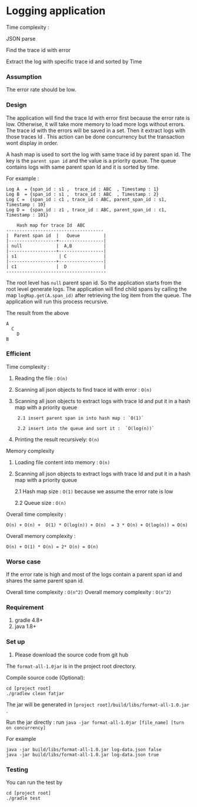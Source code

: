 # Logging application

Time complexity  :

JSON parse 

Find the trace id with error

Extract the log with specific trace id and sorted by Time



### Assumption
The error rate should be low. 


### Design

The application will find the trace Id with error first because the error rate is low. Otherwise, it will take more memory to load more logs without errors.
The trace id with the errors will be saved in a set. Then it extract logs with those traces Id . This action can be done concurrency but
the transaction wont display in order.  

A hash map is used to sort the log with same trace id by parent span id. The key is the `parent span id` and the value 
is a priority queue. The queue contains logs with same parent span Id and it is sorted by time. 


For example : 
```
Log A  = {span_id : s1 ,  trace_id : ABC  , Timestamp : 1}
Log B  = {span_id : s1 ,  trace_id : ABC  , Timestamp : 2}
Log C =  {span_id : c1 , trace_id : ABC, parent_span_id : s1, Timestamp : 10}
Log D =  {span_id : z1 , trace_id : ABC, parent_span_id : c1, Timestamp : 101}
```

        Hash map for trace Id  ABC
    -------------------------------------
    |  Parent span id  |   Queue         |
    |------------------+-----------------|
    | null             |  A,B            |
    |------------------+-----------------|
    | s1                | C              |
    |------------------+-----------------|
    | c1               |  D              |
    --------------------------------------

The root level has `null` parent span id. So the application starts from the root level generate logs.
The application will find child spans by calling the map `logMap.get(A.span_id)` after retrieving the log item
from the queue. The application will run this process recursive.

The result from the above

```
A
  C
    D
B
```

### Efficient



Time complexity : 

1. Reading the file : `O(n)`
1. Scanning all json objects to find trace id with error : `O(n)`
2. Scanning all json objects to extract logs with trace Id and put it in a hash map with a priority queue
        
        2.1 insert parent span in into hash map : `O(1)`
        
        2.2 insert into the queue and sort it :  `O(log(n))`
        
3. Printing the result recursively: `O(n)`



Memory complexity

1. Loading file content into memory : `O(n)`
2. Scanning all json objects to extract logs with trace Id and put it in a hash map with a priority queue

    2.1 Hash map size  : `O(1)` because we assume the error rate is low
    
    2.2 Queue size : `O(n)`


Overall time complexity : 

`O(n) + O(n) +  O(1) * O(log(n)) + O(n)  = 3 * O(n) + O(log(n)) = O(n)` 

Overall memory complexity :

`O(n) + O(1) * O(n) = 2* O(n) = O(n)` 


### Worse case
If the error rate is high and most of the logs contain a parent span id and shares the same parent span id.
 

Overall time complexity : `O(n^2)`
Overall memory complexity : `O(n^2)`

### Requirement 
1. gradle 4.8+
2. java 1.8+


### Set up

1. Please download the source code from git hub


The `format-all-1.0jar` is in the project root directory.

Compile source code (Optional):

```
cd [project root]
./gradlew clean fatjar 
```

The jar will be generated in `[project root]/build/libs/format-all-1.0.jar` .


Run the jar directly :
run `java -jar format-all-1.0jar [file_name] [turn on concurrency]` 

For example

```
java -jar build/libs/format-all-1.0.jar log-data.json false
java -jar build/libs/format-all-1.0.jar log-data.json true 
```

### Testing
You can run the test by
```
cd [project root]
./gradle test
```